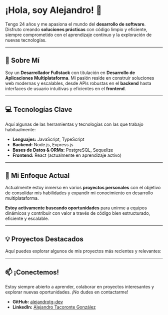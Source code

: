 # ¡Hola, soy Alejandro! 👋

Tengo 24 años y me apasiona el mundo del **desarrollo de software**. Disfruto creando **soluciones prácticas** con código limpio y eficiente, siempre comprometido con el aprendizaje continuo y la exploración de nuevas tecnologías.

---

## 🚀 Sobre Mí

Soy un **Desarrollador Fullstack** con titulación en **Desarrollo de Aplicaciones Multiplataforma**. Mi pasión reside en construir soluciones web modernas y escalables, desde APIs robustas en el **backend** hasta interfaces de usuario intuitivas y eficientes en el **frontend**.

---

## 💻 Tecnologías Clave

Aquí algunas de las herramientas y tecnologías con las que trabajo habitualmente:

* **Lenguajes:** JavaScript, TypeScript
* **Backend:** Node.js, Express.js
* **Bases de Datos & ORMs:** PostgreSQL, Sequelize
* **Frontend:** React (actualmente en aprendizaje activo)

---

## 🔭 Mi Enfoque Actual

Actualmente estoy inmerso en varios **proyectos personales** con el objetivo de consolidar mis habilidades y expandir mi conocimiento en desarrollo multiplataforma.

**Estoy activamente buscando oportunidades** para unirme a equipos dinámicos y contribuir con valor a través de código bien estructurado, eficiente y escalable.

---

## 💡 Proyectos Destacados

Aquí puedes explorar algunos de mis proyectos más recientes y relevantes:




---

## 📫 ¡Conectemos!

Estoy siempre abierto a aprender, colaborar en proyectos interesantes y explorar nuevas oportunidades. ¡No dudes en contactarme!

* **GitHub:** [alejandrotg-dev](https://github.com/alejandrotg-dev)
* **LinkedIn:** [Alejandro Tacoronte González](https://www.linkedin.com/in/alejandrotacoronte/)
